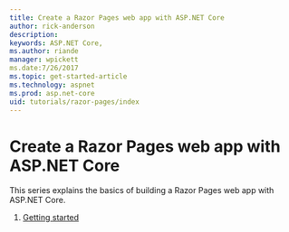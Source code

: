 ```yaml
---
title: Create a Razor Pages web app with ASP.NET Core
author: rick-anderson
description: 
keywords: ASP.NET Core,
ms.author: riande
manager: wpickett
ms.date:7/26/2017
ms.topic: get-started-article
ms.technology: aspnet
ms.prod: asp.net-core
uid: tutorials/razor-pages/index
---
```

# Create a Razor Pages web app with ASP.NET Core

This series explains the basics of building a Razor Pages web app with ASP.NET Core.

1. [Getting started](razor-pages-start.md)
